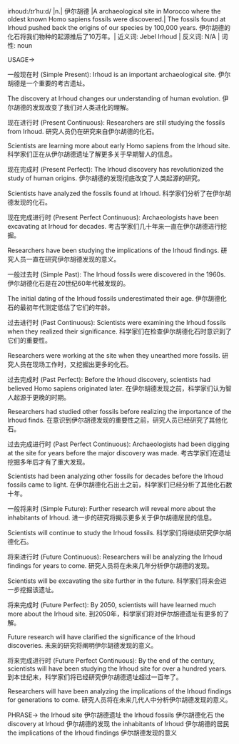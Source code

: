 irhoud:/ɪrˈhuːd/ |n.| 伊尔胡德 |A archaeological site in Morocco where the oldest known Homo sapiens fossils were discovered.| The fossils found at Irhoud pushed back the origins of our species by 100,000 years. 伊尔胡德的化石将我们物种的起源推后了10万年。| 近义词: Jebel Irhoud | 反义词: N/A | 词性: noun

USAGE->

一般现在时 (Simple Present):
Irhoud is an important archaeological site.  伊尔胡德是一个重要的考古遗址。

The discovery at Irhoud changes our understanding of human evolution. 伊尔胡德的发现改变了我们对人类进化的理解。

现在进行时 (Present Continuous):
Researchers are still studying the fossils from Irhoud. 研究人员仍在研究来自伊尔胡德的化石。

Scientists are learning more about early Homo sapiens from the Irhoud site. 科学家们正在从伊尔胡德遗址了解更多关于早期智人的信息。

现在完成时 (Present Perfect):
The Irhoud discovery has revolutionized the study of human origins. 伊尔胡德的发现彻底改变了人类起源的研究。

Scientists have analyzed the fossils found at Irhoud. 科学家们分析了在伊尔胡德发现的化石。

现在完成进行时 (Present Perfect Continuous):
Archaeologists have been excavating at Irhoud for decades.  考古学家们几十年来一直在伊尔胡德进行挖掘。

Researchers have been studying the implications of the Irhoud findings. 研究人员一直在研究伊尔胡德发现的意义。

一般过去时 (Simple Past):
The Irhoud fossils were discovered in the 1960s. 伊尔胡德化石是在20世纪60年代被发现的。

The initial dating of the Irhoud fossils underestimated their age. 伊尔胡德化石的最初年代测定低估了它们的年龄。

过去进行时 (Past Continuous):
Scientists were examining the Irhoud fossils when they realized their significance. 科学家们在检查伊尔胡德化石时意识到了它们的重要性。

Researchers were working at the site when they unearthed more fossils. 研究人员在现场工作时，又挖掘出更多的化石。

过去完成时 (Past Perfect):
Before the Irhoud discovery, scientists had believed Homo sapiens originated later. 在伊尔胡德发现之前，科学家们认为智人起源于更晚的时期。

Researchers had studied other fossils before realizing the importance of the Irhoud finds. 在意识到伊尔胡德发现的重要性之前，研究人员已经研究了其他化石。

过去完成进行时 (Past Perfect Continuous):
Archaeologists had been digging at the site for years before the major discovery was made. 考古学家们在遗址挖掘多年后才有了重大发现。

Scientists had been analyzing other fossils for decades before the Irhoud fossils came to light. 在伊尔胡德化石出土之前，科学家们已经分析了其他化石数十年。

一般将来时 (Simple Future):
Further research will reveal more about the inhabitants of Irhoud. 进一步的研究将揭示更多关于伊尔胡德居民的信息。

Scientists will continue to study the Irhoud fossils. 科学家们将继续研究伊尔胡德化石。

将来进行时 (Future Continuous):
Researchers will be analyzing the Irhoud findings for years to come. 研究人员将在未来几年分析伊尔胡德的发现。

Scientists will be excavating the site further in the future. 科学家们将来会进一步挖掘该遗址。

将来完成时 (Future Perfect):
By 2050, scientists will have learned much more about the Irhoud site. 到2050年，科学家们将对伊尔胡德遗址有更多的了解。

Future research will have clarified the significance of the Irhoud discoveries. 未来的研究将阐明伊尔胡德发现的意义。


将来完成进行时 (Future Perfect Continuous):
By the end of the century, scientists will have been studying the Irhoud site for over a hundred years. 到本世纪末，科学家们将已经研究伊尔胡德遗址超过一百年了。

Researchers will have been analyzing the implications of the Irhoud findings for generations to come. 研究人员将在未来几代人中分析伊尔胡德发现的意义。


PHRASE->
the Irhoud site 伊尔胡德遗址
the Irhoud fossils 伊尔胡德化石
the discovery at Irhoud 伊尔胡德的发现
the inhabitants of Irhoud 伊尔胡德的居民
the implications of the Irhoud findings 伊尔胡德发现的意义
